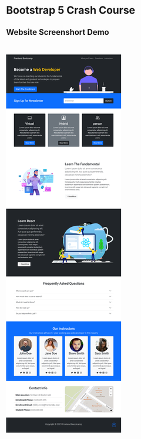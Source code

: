 # Bootstrap 5 Crash Course

## Website Screenshort Demo 
<br />

![GitHub Logo](/images/Website-Screenshort.png)